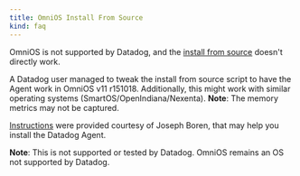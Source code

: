 ```yaml
---
title: OmniOS Install From Source
kind: faq
---
```


OmniOS is not supported by Datadog, and the [install from source][1] doesn't directly work.

A Datadog user managed to tweak the install from source script to have the Agent work in OmniOS v11 r151018. Additionally, this might work with similar operating systems (SmartOS/OpenIndiana/Nexenta).
**Note**: The memory metrics may not be captured.

[Instructions][2] were provided courtesy of Joseph Boren, that may help you install the Datadog Agent.

**Note**: This is not supported or tested by Datadog. OmniOS remains an OS not supported by Datadog.

[1]: https://app.datadoghq.com/account/settings/agent/latest?platform=source
[2]: /resources/txt/omnis_os_instructions.txt
